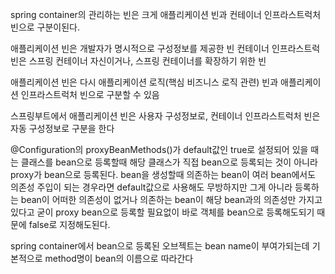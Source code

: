 
spring container의 관리하는 빈은 크게  애플리케이션 빈과 컨테이너 인프라스트럭처 빈으로 구분이된다.

애플리케이션 빈은 개발자가 명시적으로 구성정보를 제공한 빈
컨테이너 인프라스트럭 빈은 스프링 컨테이너 자신이거나, 스프링 컨테이너를 확장하기 위한 빈

애플리케이션 빈은 다시 애플리케이션 로직(핵심 비즈니스 로직 관련) 빈과 애플리케이션 인프라스트럭처 빈으로 구분할 수 있음


스프링부트에서 애플리케이션 빈은 사용자 구성정보로, 컨테이너 인프라스트럭처 빈은 자동 구성정보로 구분을 한다


@Configuration의 proxyBeanMethods()가 default값인 true로 설정되어 있을 때는 클래스를 bean으로 
등록할때 해당 클래스가 직접 bean으로 등록되는 것이 아니라 proxy가 bean으로 등록된다. 
bean을 생성할때 의존하는 bean이 여러 bean에서도 의존성 주입이 되는 경우라면 default값으로 사용해도 무방하지만 그게 아니라 등록하는 bean이 어떠한 의존성이 없거나 의존하는 bean이 해당 bean과의 의존성만 가지고 있다고 굳이 proxy bean으로 등록할 필요없이 바로 객체를 bean으로 등록해도되기 때문에 false로 지정해도된다.

spring container에서 bean으로 등록된 오브젝트는 bean name이 부여가되는데  기본적으로 method명이 bean의 이름으로 따라간다 
